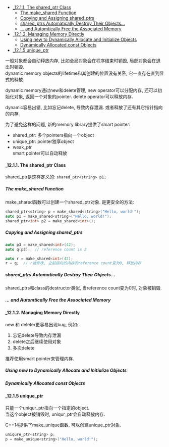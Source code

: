 <!-- TOC -->

- [_12.1.1. The shared_ptr Class](#_1211-the-shared_ptr-class)
  - [The make_shared Function](#the-make_shared-function)
  - [Copying and Assigning shared_ptrs](#copying-and-assigning-shared_ptrs)
  - [shared_ptrs Automatically Destroy Their Objects...](#shared_ptrs-automatically-destroy-their-objects)
  - [... and Automtically Free the Associated Memory](#-and-automtically-free-the-associated-memory)
- [_12.1.2. Managing Memory Directly](#_1212-managing-memory-directly)
  - [Using new to Dynamically Allocate and Initialize Objects](#using-new-to-dynamically-allocate-and-initialize-objects)
  - [Dynamically Allocated const Objects](#dynamically-allocated-const-objects)
- [_12.1.5 unique_ptr](#_1215-unique_ptr)

<!-- /TOC -->

一般对象都会自动释放内存, 比如全局对象会在程序结束时销毁, 局部对象会在退出时销毁.  
dynamic memory objects的lifetime和其创建的位置没有关系, 它一直存在直到显式的释放.

dynamic memory通过new和delete管理, new operator可以分配内存, 还可以初始化对象, 返回一个对象的pointer. delete operator可以释放内存.

dynamic容易出错, 比如忘记delete, 导致内存泄漏. 或者释放了还有其它指针指向的内存.  

为了避免这样的问题, 新的memory library提供了smart pointer:
- shared_ptr: 多个pointers指向一个object
- unique_ptr: pointer独享object
- weak_ptr  
smart pointer可以自动释放

<a id="markdown-_1211-the-shared_ptr-class" name="_1211-the-shared_ptr-class"></a>
#### _12.1.1. The shared_ptr Class

shared_ptr是这样定义的: `shared_ptr<string> p1;`

<a id="markdown-the-make_shared-function" name="the-make_shared-function"></a>
##### The make_shared Function

make_shared函数可以创建一个shared_ptr对象. 是更安全的方法:
```cpp
shared_ptr<string> p = make_shared<string>("Hello, world!");
auto p1 = make_shared<string>("Hello, world!");
shared_ptr<int> p2 = make_shared<int>();
```

<a id="markdown-copying-and-assigning-shared_ptrs" name="copying-and-assigning-shared_ptrs"></a>
##### Copying and Assigning shared_ptrs

```cpp
auto p3 = make_shared<int>(42);
auto q(p3);  // reference count is 2

auto r = make_shared<int>(42);
r = q;  // r被修改, 之前指向的内存的reference count变为0, 释放内存
```

<a id="markdown-shared_ptrs-automatically-destroy-their-objects" name="shared_ptrs-automatically-destroy-their-objects"></a>
##### shared_ptrs Automatically Destroy Their Objects...

shared_ptrs和class的destructor类似, 当reference count变为0时, 对象被销毁.

<a id="markdown--and-automtically-free-the-associated-memory" name="-and-automtically-free-the-associated-memory"></a>
##### ... and Automtically Free the Associated Memory

<a id="markdown-_1212-managing-memory-directly" name="_1212-managing-memory-directly"></a>
#### _12.1.2. Managing Memory Directly

new 和 deleter更容易出现bug, 例如:
1. 忘记delete导致内存泄漏
2. delete之后继续使用对象
3. 多次delete
   
推荐使用smart pointer来管理内存.

<a id="markdown-using-new-to-dynamically-allocate-and-initialize-objects" name="using-new-to-dynamically-allocate-and-initialize-objects"></a>
##### Using new to Dynamically Allocate and Initialize Objects

<a id="markdown-dynamically-allocated-const-objects" name="dynamically-allocated-const-objects"></a>
##### Dynamically Allocated const Objects

<a id="markdown-_1215-unique_ptr" name="_1215-unique_ptr"></a>
#### _12.1.5 unique_ptr

只能一个uniqur_ptr指向一个指定的object.  
当这个object被销毁时, uniqur_ptr会自动释放内存.

C++14提供了make_unique函数, 可以创建unique_ptr对象.

```cpp
uniqure_ptr<string> p;
p = make_unique<string>("Hello, world!");
```